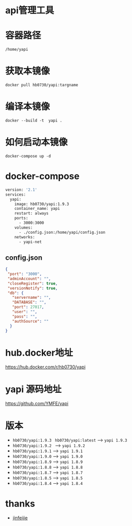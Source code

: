 # api管理工具 
<!--[![docker build](https://img.shields.io/badge/docker%20build-passing-brightgreen)](https://hub.docker.com/r/hb0730/yapi)-->
<!--[![docker pulls](https://badgen.net/docker/pulls/hb0730/yapi)](https://hub.docker.com/r/hb0730/yapi)-->
<!--[![docker cloud build](https://img.shields.io/badge/docker%20build-automated-066da5)](https://hub.docker.com/r/hb0730/yapi)-->

# 容器路径

`/home/yapi`

# 获取本镜像
`docker pull hb0730/yapi:targname`

# 编译本镜像
`docker --build -t  yapi .`

# 如何启动本镜像
`docker-compose up -d`

# docker-compose

```dockerfile
version: '2.1'
services:
  yapi:
    image: hb0730/yapi:1.9.3
    container_name: yapi
    restart: always
    ports:
      - 3000:3000
    volumes:
      - ./config.json:/home/yapi/config.json
    networks:
      - yapi-net
```

## config.json

```json
{
 "port": "3000",
 "adminAccount": "",
 "closeRegister": true,
 "versionNotify": true,
 "db": {
   "servername": "",
   "DATABASE": "",
   "port": 27017,
   "user": "",
   "pass": "",
   "authSource": ""
  }
}

```



# hub.docker地址
<https://hub.docker.com/r/hb0730/yapi>

# yapi 源码地址
<https://github.com/YMFE/yapi>

# 版本
 * `hb0730/yapi:1.9.3 ` `hb0730/yapi:latest` --> `yapi 1.9.3`
 * `hb0730/yapi:1.9.2 ` --> `yapi 1.9.2`
 * `hb0730/yapi:1.9.1`  --> `yapi 1.9.1`
 * `hb0730/yapi:1.9.0`  --> `yapi 1.9.0`
 * `hb0730/yapi:1.8.9`  --> `yapi 1.8.9`
 * `hb0730/yapi:1.8.8`  --> `yapi 1.8.8`
 * `hb0730/yapi:1.8.7`  --> `yapi 1.8.7`
 * `hb0730/yapi:1.8.5`  --> `yapi 1.8.5`
 * `hb0730/yapi:1.8.4`  --> `yapi 1.8.4`

# thanks
 * [jinfeijie](https://github.com/jinfeijie/yapi)
